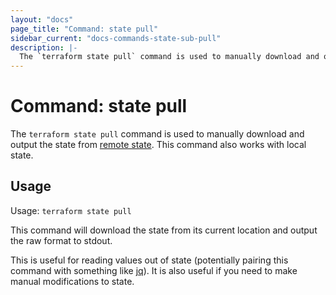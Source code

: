 ```yaml
---
layout: "docs"
page_title: "Command: state pull"
sidebar_current: "docs-commands-state-sub-pull"
description: |-
  The `terraform state pull` command is used to manually download and output the state from remote state.
---
```


# Command: state pull

The `terraform state pull` command is used to manually download and output
the state from [remote state](/docs/state/remote.html). This command also
works with local state.

## Usage

Usage: `terraform state pull`

This command will download the state from its current location and
output the raw format to stdout.

This is useful for reading values out of state (potentially pairing this
command with something like [jq](https://stedolan.github.io/jq/)). It is
also useful if you need to make manual modifications to state.
